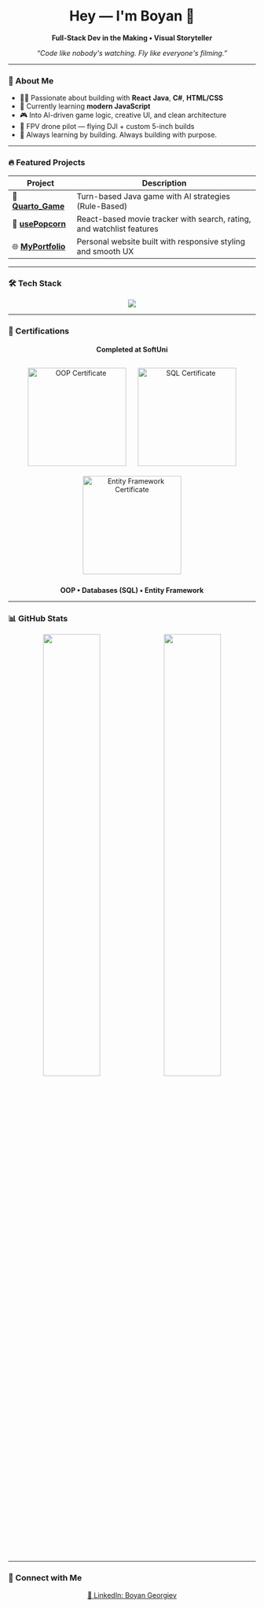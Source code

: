 <h1 align="center">Hey — I'm Boyan 👋</h1>
<p align="center">
  <strong>Full-Stack Dev in the Making • Visual Storyteller</strong>
</p>

<p align="center">
  <i>“Code like nobody's watching. Fly like everyone's filming.”</i>
</p>

---

### 🧠 About Me

- 👨‍💻 Passionate about building with **React** **Java**, **C#**, **HTML/CSS**  
- 🚀 Currently learning **modern JavaScript**
- 🎮 Into AI-driven game logic, creative UI, and clean architecture
- 🚁 FPV drone pilot — flying DJI + custom 5-inch builds
- 🧠 Always learning by building. Always building with purpose.

---

### 🔥 Featured Projects

| Project | Description |
|--------|-------------|
| 🎲 [**Quarto_Game**](https://github.com/boyangeorgiev25/Quarto_Game) | Turn-based Java game with AI strategies (Rule-Based) |
| 🍿 [**usePopcorn**](https://github.com/boyangeorgiev25/use-popcorn) | React-based movie tracker with search, rating, and watchlist features
| 🌐 [**MyPortfolio**](https://github.com/boyangeorgiev25/MyPortfolio) | Personal website built with responsive styling and smooth UX |

---

### 🛠 Tech Stack

<p align="center">
  <img src="https://skillicons.dev/icons?i=java,cs,html,css,js,react,git,github,vscode" />
</p>

---

### 📜 Certifications

<h4 align="center">Completed at SoftUni</h4>

<div align="center">
  <img src="https://github.com/user-attachments/assets/fc53bdb4-9a21-433b-837c-e04d6712f05f" alt="OOP Certificate" width="200px" style="margin: 10px;"/>
  <img src="https://github.com/user-attachments/assets/cef57067-caf0-4444-b1f6-4d8dc259f186" alt="SQL Certificate" width="200px" style="margin: 10px;"/>
  <img src="https://github.com/user-attachments/assets/7d16f817-2b5f-4e89-9b2b-688986e35cec" alt="Entity Framework Certificate" width="200px" style="margin: 10px;"/>
</div>

<p align="center"><strong>OOP • Databases (SQL) • Entity Framework</strong></p>

---

### 📊 GitHub Stats

<p align="center">
  <img src="https://github-readme-stats.vercel.app/api?username=boyangeorgiev25&show_icons=true&theme=tokyonight&hide_border=true" width="48%" />
  <img src="https://github-readme-stats.vercel.app/api/top-langs/?username=boyangeorgiev25&layout=compact&theme=tokyonight&hide_border=true" width="48%" />
</p>

---

### 🔗 Connect with Me

<p align="center">
  <a href="https://www.linkedin.com/in/boyan-georgiev-08853329b" target="_blank">💼 LinkedIn: Boyan Georgiev</a>
</p>
